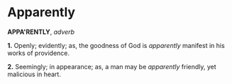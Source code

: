 # Apparently

**APPA'RENTLY**, _adverb_

**1.** Openly; evidently; as, the goodness of God is _apparently_ manifest in his works of providence.

**2.** Seemingly; in appearance; as, a man may be _apparently_ friendly, yet malicious in heart.